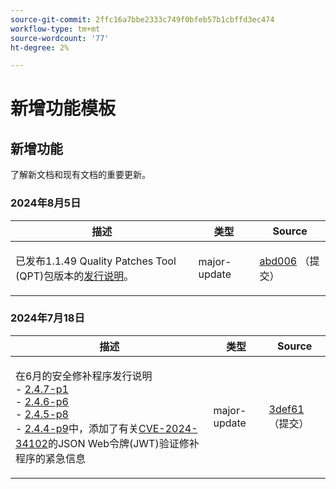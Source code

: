 ```yaml
---
source-git-commit: 2ffc16a7bbe2333c749f0bfeb57b1cbffd3ec474
workflow-type: tm+mt
source-wordcount: '77'
ht-degree: 2%

---
```

# 新增功能模板

## 新增功能

了解新文档和现有文档的重要更新。

### 2024年8月5日

<table style="table-layout:auto;">
  <thead>
    <tr>
      <th>描述</th>
      <th>类型</th>
      <th>Source</th>
    </tr>
  </thead>
  <tbody>
    <tr>
      <td><p>已发布1.1.49 Quality Patches Tool (QPT)包版本的<a href="https://experienceleague.adobe.com/docs/commerce-operations/tools/quality-patches-tool/release-notes.html">发行说明</a>。</p>
</td>
      <td>major-update</td>
      <td><a href="https://github.com/AdobeDocs/commerce-operations.en/commit/abd006da0182057336ba5adcd8ef198eb27e3319">abd006</a> （提交）</td>
    </tr>
  </tbody>
</table><!-- date_group -->

### 2024年7月18日

<table style="table-layout:auto;">
  <thead>
    <tr>
      <th>描述</th>
      <th>类型</th>
      <th>Source</th>
    </tr>
  </thead>
  <tbody>
    <tr>
      <td><p>在6月的安全修补程序发行说明<br />- <a href="https://experienceleague.adobe.com/en/docs/commerce-operations/release/notes/security-patches/2-4-7-patches">2.4.7-p1</a><br />- <a href="https://experienceleague.adobe.com/en/docs/commerce-operations/release/notes/security-patches/2-4-6-patches">2.4.6-p6</a><br />- <a href="https://experienceleague.adobe.com/en/docs/commerce-operations/release/notes/security-patches/2-4-5-patches">2.4.5-p8</a><br />- <a href="https://experienceleague.adobe.com/en/docs/commerce-operations/release/notes/security-patches/2-4-4-patches">2.4.4-p9</a>中，添加了有关<a href="https://nvd.nist.gov/vuln/detail/CVE-2024-34102">CVE-2024-34102</a>的JSON Web令牌(JWT)验证修补程序的紧急信息</p>
</td>
      <td>major-update</td>
      <td><a href="https://github.com/AdobeDocs/commerce-operations.en/commit/3def61189269c39102e5dba289b8e04c1cb68a23">3def61</a> （提交）</td>
    </tr>
  </tbody>
</table><!-- date_group --><!-- month_group --><!-- year_group -->
